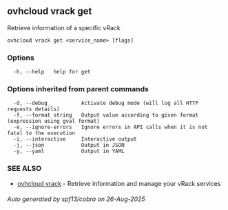 ## ovhcloud vrack get

Retrieve information of a specific vRack

```
ovhcloud vrack get <service_name> [flags]
```

### Options

```
  -h, --help   help for get
```

### Options inherited from parent commands

```
  -d, --debug           Activate debug mode (will log all HTTP requests details)
  -f, --format string   Output value according to given format (expression using gval format)
  -e, --ignore-errors   Ignore errors in API calls when it is not fatal to the execution
  -i, --interactive     Interactive output
  -j, --json            Output in JSON
  -y, --yaml            Output in YAML
```

### SEE ALSO

* [ovhcloud vrack](ovhcloud_vrack.md)	 - Retrieve information and manage your vRack services

###### Auto generated by spf13/cobra on 26-Aug-2025
